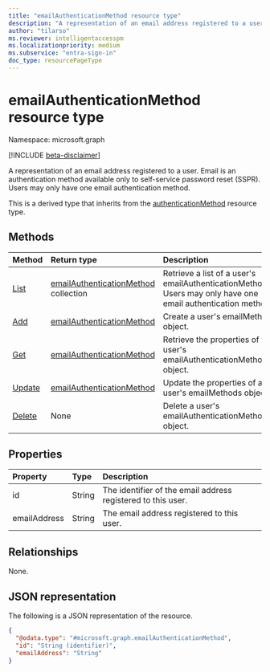 ```yaml
---
title: "emailAuthenticationMethod resource type"
description: "A representation of an email address registered to a user. Email is an authentication method available only to self-service password reset (SSPR)"
author: "tilarso"
ms.reviewer: intelligentaccesspm
ms.localizationpriority: medium
ms.subservice: "entra-sign-in"
doc_type: resourcePageType
---
```


# emailAuthenticationMethod resource type

Namespace: microsoft.graph

[!INCLUDE [beta-disclaimer](../../includes/beta-disclaimer.md)]

A representation of an email address registered to a user. Email is an authentication method available only to self-service password reset (SSPR). Users may only have one email authentication method.

This is a derived type that inherits from the [authenticationMethod](authenticationmethod.md) resource type.

## Methods
|Method|Return type|Description|
|:---|:---|:---|
|[List](../api/authentication-list-emailmethods.md)|[emailAuthenticationMethod](../resources/emailauthenticationmethod.md) collection|Retrieve a list of a user's emailAuthenticationMethods. Users may only have one email authentication method.|
|[Add](../api/authentication-post-emailmethods.md)|[emailAuthenticationMethod](../resources/emailauthenticationmethod.md)|Create a user's emailMethod object.|
|[Get](../api/emailauthenticationmethod-get.md)|[emailAuthenticationMethod](../resources/emailauthenticationmethod.md)|Retrieve the properties  of the user's emailAuthenticationMethod object.|
|[Update](../api/emailauthenticationmethod-update.md)|[emailAuthenticationMethod](../resources/emailauthenticationmethod.md)|Update the properties of a user's emailMethods object.|
|[Delete](../api/emailauthenticationmethod-delete.md)|None|Delete a user's emailAuthenticationMethod object.|


## Properties
|Property|Type|Description|
|:---|:---|:---|
|id|String|The identifier of the email address registered to this user.|
|emailAddress|String|The email address registered to this user.|

## Relationships
None.

## JSON representation
The following is a JSON representation of the resource.
<!-- {
  "blockType": "resource",
  "keyProperty": "id",
  "@odata.type": "microsoft.graph.emailAuthenticationMethod",
  "baseType": "microsoft.graph.authenticationMethod",
  "openType": false
}
-->
``` json
{
  "@odata.type": "#microsoft.graph.emailAuthenticationMethod",
  "id": "String (identifier)",
  "emailAddress": "String"
}
```

